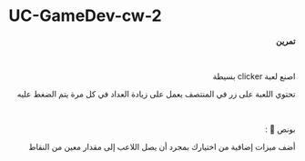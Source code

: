 # UC-GameDev-cw-2

<p dir="rtl">
<strong>تمرين</strong></p>

</br>
<p dir="rtl">
اصنع لعبة clicker بسيطة</p>


<p dir="rtl">
تحتوي اللعبة على زر في المنتصف يعمل على زيادة العداد في كل مرة يتم  الضغط عليه</p>


</br>


<p dir="rtl">
بونص 🌟 :</p>


<p dir="rtl">
أضف ميزات إضافية من اختيارك بمجرد أن يصل اللاعب إلى مقدار معين من النقاط</p>

